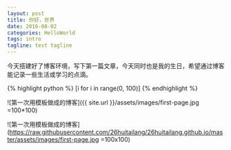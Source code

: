 ```yaml
---
layout: post
title: 你好，世界
date: 2016-08-02
categories: HelloWorld
tags: intro
tagline: test tagline
---
```

今天搭建好了博客环境，写下第一篇文章，今天同时也是我的生日，希望通过博客能记录一些生活或学习的点滴。

{% highlight python %}
[i for i in range(0, 100)]
{% endhighlight %}

![第一次用模板做成的博客]({{ site.url }}/assets/images/first-page.jpg =100*100)

![第一次用模板做成的博客](https://raw.githubusercontent.com/26huitailang/26huitailang.github.io/master/assets/images/first-page.jpg =100x100)

